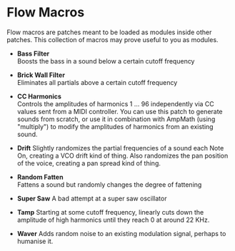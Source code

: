 # Flow Macros  

Flow macros are patches meant to be loaded as modules inside other patches.  This collection of macros may prove useful to you as modules.

* **Bass Filter**  
  Boosts the bass in a sound below a certain cutoff frequency

* **Brick Wall Filter**  
  Eliminates all partials above a certain cutoff frequency

* **CC Harmonics**  
  Controls the amplitudes of harmonics 1 ... 96 independently via CC values sent from a MIDI controller.  You can use this patch to generate sounds from scratch, or use it in combination with AmpMath (using "multiply") to modify the amplitudes of harmonics from an existing sound.

* **Drift**
  Slightly randomizes the partial frequencies of a sound each Note On, creating a VCO drift kind of thing.  Also randomizes the pan position of the voice, creating a pan spread kind of thing.

* **Random Fatten**  
  Fattens a sound but randomly changes the degree of fattening

* **Super Saw**
  A bad attempt at a super saw oscillator

* **Tamp**
  Starting at some cutoff frequency, linearly cuts down the amplitude of high harmonics until they reach 0 at around 22 KHz. 

* **Waver**
  Adds random noise to an existing modulation signal, perhaps to humanise it. 
